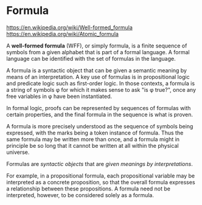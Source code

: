 # Formula

https://en.wikipedia.org/wiki/Well-formed_formula
https://en.wikipedia.org/wiki/Atomic_formula


A **well-formed formula** (WFF), or simply formula, is a finite sequence of symbols from a given alphabet that is part of a formal language. A formal language can be identified with the set of formulas in the language.

A formula is a syntactic object that can be given a semantic meaning by means of an interpretation. A key use of formulas is in propositional logic and predicate logic such as first-order logic. In those contexts, a formula is a string of symbols φ for which it makes sense to ask "is φ true?", once any free variables in φ have been instantiated.

In formal logic, proofs can be represented by sequences of formulas with certain properties, and the final formula in the sequence is what is proven.

A formula is more precisely understood as the sequence of symbols being expressed, with the marks being a token instance of formula. Thus the same formula may be written more than once, and a formula might in principle be so long that it cannot be written at all within the physical universe.

Formulas are *syntactic objects* that are *given meanings by interpretations*.

For example, in a propositional formula, each propositional variable may be interpreted as a concrete proposition, so that the overall formula expresses a relationship between these propositions. A formula need not be interpreted, however, to be considered solely as a formula.
